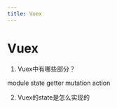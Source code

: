 ```yaml
---
title: Vuex
---
```


# Vuex

1. Vuex中有哪些部分？ <Badge text="字节" type="info" />

module state getter mutation action

2. Vuex的state是怎么实现的 <Badge text="BLOOMCHIC" type="info" />
